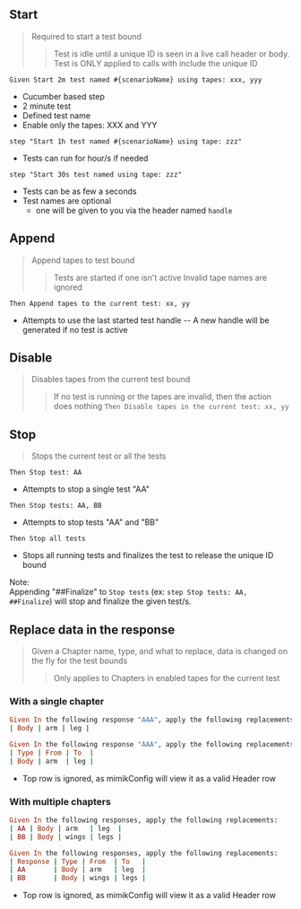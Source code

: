 
## Start
> Required to start a test bound
>> Test is idle until a unique ID is seen in a live call header or body.
>> Test is ONLY applied to calls with include the unique ID

`Given Start 2m test named #{scenarioName} using tapes: xxx, yyy`
- Cucumber based step
- 2 minute test
- Defined test name
- Enable only the tapes: XXX and YYY

`step "Start 1h test named #{scenarioName} using tape: zzz"`
- Tests can run for hour/s if needed

`step "Start 30s test named using tape: zzz"`
- Tests can be as few a seconds
- Test names are optional
  - one will be given to you via the header named `handle`
  
  
## Append
> Append tapes to test bound
>> Tests are started if one isn't active
>> Invalid tape names are ignored

`Then Append tapes to the current test: xx, yy`
- Attempts to use the last started test handle
-- A new handle will be generated if no test is active

## Disable
> Disables tapes from the current test bound
>> If no test is running or the tapes are invalid,
>> then the action does nothing
`Then Disable tapes in the current test: xx, yy`


## Stop
> Stops the current test or all the tests

`Then Stop test: AA`
- Attempts to stop a single test "AA"

`Then Stop tests: AA, BB`
- Attempts to stop tests "AA" and "BB"

`Then Stop all tests`
- Stops all running tests and finalizes the test to release the unique ID bound

Note:  
Appending "##Finalize" to `Stop tests` (ex: `step Stop tests: AA, ##Finalize`) 
will stop and finalize the given test/s.

## Replace data in the response
> Given a Chapter name, type, and what to replace, data is changed on the fly for the test bounds
>> Only applies to Chapters in enabled tapes for the current test

### With a single chapter
```ruby
Given In the following response "AAA", apply the following replacements:
| Body | arm | leg |
```

```ruby
Given In the following response "AAA", apply the following replacements:
| Type | From | To  |
| Body | arm  | leg |
```
- Top row is ignored, as mimikConfig will view it as a valid Header row

### With multiple chapters
```ruby
Given In the following responses, apply the following replacements:
| AA | Body | arm   | leg  |
| BB | Body | wings | legs |
```

```ruby
Given In the following responses, apply the following replacements:
| Response | Type | From  | To   |
| AA       | Body | arm   | leg  |
| BB       | Body | wings | legs |
```
- Top row is ignored, as mimikConfig will view it as a valid Header row

